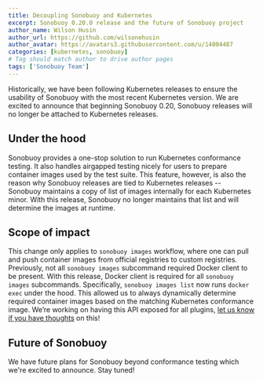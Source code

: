 ```yaml
---
title: Decoupling Sonobuoy and Kubernetes
excerpt: Sonobuoy 0.20.0 release and the future of Sonobuoy project
author_name: Wilson Husin
author_url: https://github.com/wilsonehusin
author_avatar: https://avatars3.githubusercontent.com/u/14004487
categories: [kubernetes, sonobuoy]
# Tag should match author to drive author pages
tags: ['Sonobuoy Team']
---
```


Historically, we have been following Kubernetes releases to ensure the usability of Sonobuoy with the most recent Kubernetes version. We are excited to announce that beginning Sonobuoy 0.20, Sonobuoy releases will no longer be attached to Kubernetes releases.

## Under the hood

Sonobuoy provides a one-stop solution to run Kubernetes conformance testing. It also handles airgapped testing nicely for users to prepare container images used by the test suite. This feature, however, is also the reason why Sonobuoy releases are tied to Kubernetes releases -- Sonobuoy maintains a copy of list of images internally for each Kubernetes minor. With this release, Sonobuoy no longer maintains that list and will determine the images at runtime.

## Scope of impact

This change only applies to `sonobuoy images` workflow, where one can pull and push container images from official registries to custom registries. Previously, not all `sonobuoy images` subcommand required Docker client to be present. With this release, Docker client is required for all `sonobuoy images` subcommands.
Specifically, `sonobuoy images list` now runs `docker exec` under the hood. This allowed us to always dynamically determine required container images based on the matching Kubernetes conformance image. We’re working on having this API exposed for all plugins, [let us know if you have thoughts](https://github.com/vmware-tanzu/sonobuoy/issues/1199) on this!

## Future of Sonobuoy

We have future plans for Sonobuoy beyond conformance testing which we're excited to announce. Stay tuned!

